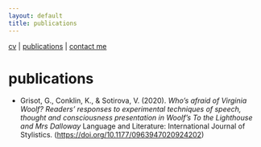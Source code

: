 ```yaml
---
layout: default
title: publications
---
```


[cv](cv.md)  |  [publications](publications.md)  |  [contact me](contacts.md)


# publications

  - Grisot, G., Conklin, K., & Sotirova, V. (2020). *Who’s afraid of Virginia Woolf? Readers’ responses to experimental techniques of speech, thought and consciousness presentation in Woolf’s To the Lighthouse and Mrs Dalloway* Language and Literature: International Journal of Stylistics. (https://doi.org/10.1177/0963947020924202)